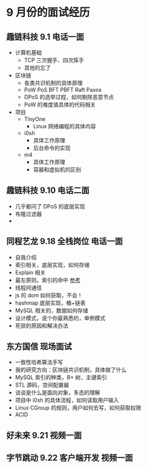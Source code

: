 # 9 月份的面试经历

## 趣链科技 9.1 电话一面

- 计算机基础
    - TCP 三次握手、四次挥手
    - 其他的忘了
- 区块链
    - 各类共识机制的具体原理
    - PoW PoS BFT PBFT Raft Paxos
    - DPoS 的选举过程，如何剔除恶意节点
    - PoW 的难度值具体的代码相关
- 项目
    - TinyOne
        - Linux 网络编程的具体内容
    - i0sh
        - 具体工作原理
        - 后台命令的实现
    - m4
        - 具体工作原理
        - 容器和虚拟机的区别

## 趣链科技 9.10 电话二面

- 几乎都问了 DPoS 的底层实现
- 布隆过滤器
-

## 同程艺龙 9.18 全栈岗位 电话一面

- 自我介绍
- 索引相关，底层实现，如何存储
- Explain 相关
- 最左原则，索引的命中 [参考](https://blog.csdn.net/qq_16557637/article/details/94324296)
- 线程间通信
- js 的 dom 如何获取，不会！
- hashmap 底层实现，桶+链表
- MySQL 相关的，数据如何存储
- 设计模式，说个你最熟悉的，单例模式
- 死锁的原因和解决办法

## 东方国信 现场面试

- 一致性哈希算法手写
- 我的研究方向：区块链共识机制，具体做了什么
- MySQL 索引的种类，B+ 树，主键索引
- STL 源码，空间配置器
- 谈谈是什么是面向对象，多态的理解
- 项目中 i0sh 的具体流程，如何读取用户输入
- Linux CGroup 的规则，用户如何去写，如何获取权限
- ACID

## 好未来 9.21 视频一面

## 字节跳动 9.22 客户端开发 视频一面


